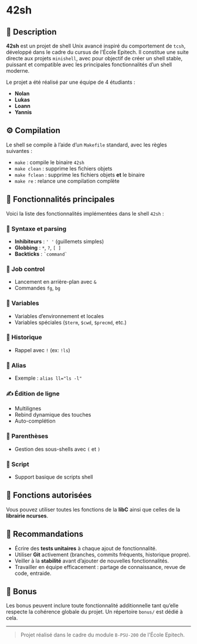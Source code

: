 # 42sh

## 🧠 Description

**42sh** est un projet de shell Unix avancé inspiré du comportement de `tcsh`, développé dans le cadre du cursus de l'École Epitech. Il constitue une suite directe aux projets `minishell`, avec pour objectif de créer un shell stable, puissant et compatible avec les principales fonctionnalités d’un shell moderne.

Le projet a été réalisé par une équipe de 4 étudiants :

- **Nolan**
- **Lukas**
- **Loann**
- **Yannis**

## ⚙️ Compilation

Le shell se compile à l’aide d’un `Makefile` standard, avec les règles suivantes :

- `make` : compile le binaire `42sh`
- `make clean` : supprime les fichiers objets
- `make fclean` : supprime les fichiers objets **et** le binaire
- `make re` : relance une compilation complète

## 🧪 Fonctionnalités principales

Voici la liste des fonctionnalités implémentées dans le shell `42sh` :

### 🔡 Syntaxe et parsing
- **Inhibiteurs** : `' '` (guillemets simples)
- **Globbing** : `*`, `?`, `[ ]`
- **Backticks** : `` `command` ``

### 🧵 Job control
- Lancement en arrière-plan avec `&`
- Commandes `fg`, `bg`

### 🧠 Variables
- Variables d’environnement et locales
- Variables spéciales (`$term`, `$cwd`, `$precmd`, etc.)

### 📜 Historique
- Rappel avec `!` (ex: `!ls`)

### 🧩 Alias
- Exemple : `alias ll="ls -l"`

### ✍️ Édition de ligne
- Multilignes
- Rebind dynamique des touches
- Auto-complétion

### 🧬 Parenthèses
- Gestion des sous-shells avec `(` et `)`

### 🧠 Script
- Support basique de scripts shell

## 🧰 Fonctions autorisées

Vous pouvez utiliser toutes les fonctions de la **libC** ainsi que celles de la **librairie ncurses**.

## 🧪 Recommandations

- Écrire des **tests unitaires** à chaque ajout de fonctionnalité.
- Utiliser **Git** activement (branches, commits fréquents, historique propre).
- Veiller à la **stabilité** avant d’ajouter de nouvelles fonctionnalités.
- Travailler en équipe efficacement : partage de connaissance, revue de code, entraide.

## 🏅 Bonus

Les bonus peuvent inclure toute fonctionnalité additionnelle tant qu’elle respecte la cohérence globale du projet. Un répertoire `bonus/` est dédié à cela.

---

> Projet réalisé dans le cadre du module `B-PSU-200` de l'École Epitech.
